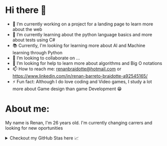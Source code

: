 # Hi there 👋

- 🔭 I’m currently working on a project for a landing page to learn more about the web
- 🌱 I’m currently learning about the python language basics and more about tests using C#
- 📚 Currently, I'm looking for learning more about AI and Machine learning through Python
- 👯 I’m looking to collaborate on ...
- 🤔 I’m looking for help to learn more about algorithms and Big O notations
- 📫 How to reach me: renanbraidotte@hotmail.com or https://www.linkedin.com/in/renan-barreto-braidotte-a92545165/
- ⚡ Fun fact: Although I do love coding and Video games, I study a lot more about Game design than game Development 😁

# About me:
  My name is Renan, I'm 26 years old. I'm currently changing carrers and looking for new oportunities

<details>
  <summary>
    Checkout my GitHub Stas here &#128200
  </summary>
  <div align="center">
    <a href="https://github.com/anuraghazra/github-readme-stats">
      <img src="https://github-readme-stats.vercel.app/api?username=Renan-IL&show_icons=true&theme=github_dark">
      <img src="https://github-readme-stats.vercel.app/api/top-langs?username=Renan-IL&show_icons=true&layout=compact&theme=github_dark">
    </a>
  </div>
</details>
